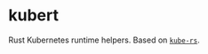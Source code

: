 # kubert

Rust Kubernetes runtime helpers. Based on [`kube-rs`][krs].

[krs]: https://github.com/kube-rs/kube-rs
